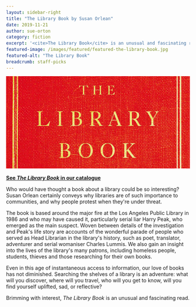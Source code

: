 ```yaml
---
layout: sidebar-right
title: "The Library Book by Susan Orlean"
date: 2019-11-21
author: sue-orton
category: fiction
excerpt: '<cite>The Library Book</cite> is an unusual and fascinating read.'
featured-image: /images/featured/featured-the-library-book.jpg
featured-alt: "The Library Book"
breadcrumb: staff-picks
---
```


![The Library Book](/images/featured/featured-the-library-book.jpg)

**[See <cite>The Library Book</cite> in our catalogue](https://suffolk.spydus.co.uk/cgi-bin/spydus.exe/ENQ/OPAC/BIBENQ?BRN=2487337)**

Who would have thought a book about a library could be so interesting? Susan Orlean certainly conveys why libraries are of such importance to communities, and why people protest when they're under threat.

The book is based around the major fire at the Los Angeles Public Library in 1986 and who may have caused it, particularly serial liar Harry Peak, who emerged as the main suspect. Woven between details of the investigation and Peak's life story are accounts of the wonderful parade of people who served as Head Librarian in the library's history, such as poet, translator, adventurer and serial womaniser Charles Lummis. We also gain an insight into the lives of the library's many patrons, including homeless people, students, thieves and those researching for their own books.

Even in this age of instantaneous access to information, our love of books has not diminished. Searching the shelves of a library is an adventure: what will you discover, where will you travel, who will you get to know, will you find yourself uplifted, sad, or reflective?

Brimming with interest, <cite>The Library Book</cite> is an unusual and fascinating read.
